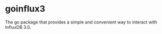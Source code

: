# goinflux3
The go package that provides a simple and convenient way to interact with InfluxDB 3.0.
